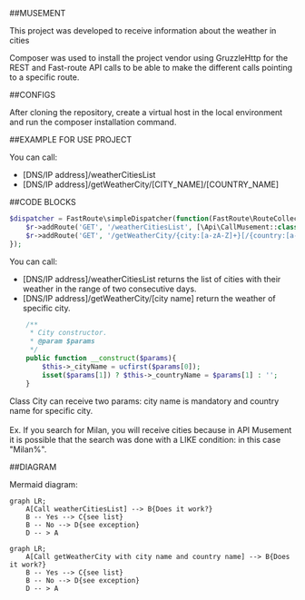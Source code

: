 ##MUSEMENT

This project was developed to receive information about the weather in cities

Composer was used to install the project vendor using GruzzleHttp for the REST and Fast-route API calls to be able to make the different calls pointing to a specific route.

##CONFIGS

After cloning the repository, create a virtual host in the local environment and run the composer installation command.

##EXAMPLE FOR USE PROJECT

You can call:
<ul><li>[DNS/IP address]/weatherCitiesList </li>
<li>[DNS/IP address]/getWeatherCity/[CITY_NAME]/[COUNTRY_NAME]</li>
</ul>


##CODE BLOCKS

```php
$dispatcher = FastRoute\simpleDispatcher(function(FastRoute\RouteCollector $r){
    $r->addRoute('GET', '/weatherCitiesList', [\Api\CallMusement::class, 'getWeatherListCities']);
    $r->addRoute('GET', '/getWeatherCity/{city:[a-zA-Z]+}[/{country:[a-zA-Z]+}]', [\Api\CallMusement::class, 'getWeatherCity']);
});
```

You can call:
<ul>
 <li>[DNS/IP address]/weatherCitiesList returns the list of cities with their weather in the range of two consecutive days.</li>
 <li>[DNS/IP address]/getWeatherCity/[city name] return the weather of specific city.</li>
</ul>


```php
    /**
     * City constructor.
     * @param $params
     */
    public function __construct($params){
        $this->_cityName = ucfirst($params[0]);
        isset($params[1]) ? $this->_countryName = $params[1] : '';
    }
```

Class City can receive two params: city name is mandatory and country name for specific city. <br /><br />Ex. If you search for Milan, you will receive cities because in API Musement it is possible that the search was done with a LIKE condition: in this case "Milan%".

##DIAGRAM

Mermaid diagram:

```mermaid
graph LR;
    A[Call weatherCitiesList] --> B{Does it work?}
    B -- Yes --> C{see list}
    B -- No --> D{see exception}
    D -- > A
```

```mermaid
graph LR;
    A[Call getWeatherCity with city name and country name] --> B{Does it work?}
    B -- Yes --> C{see list}
    B -- No --> D{see exception}
    D -- > A
```


